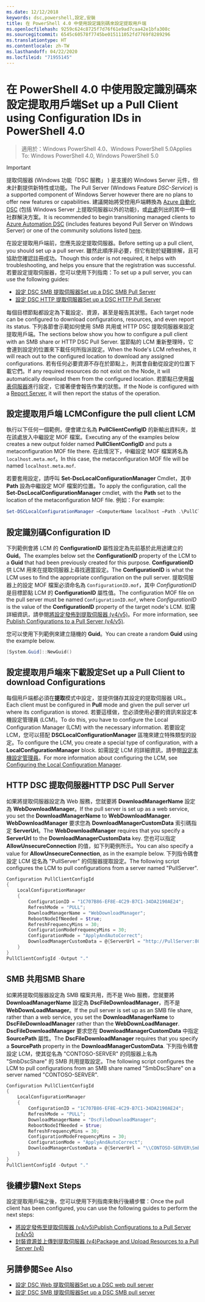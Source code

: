```yaml
---
ms.date: 12/12/2018
keywords: dsc,powershell,設定,安裝
title: 在 PowerShell 4.0 中使用設定識別碼來設定提取用戶端
ms.openlocfilehash: 9259c624c8725f7d76f61e9ad7caa42e1bfa308c
ms.sourcegitcommit: 6545c60578f7745be015111052fd7769f8289296
ms.translationtype: HT
ms.contentlocale: zh-TW
ms.lasthandoff: 04/22/2020
ms.locfileid: "71955145"
---
```

# <a name="set-up-a-pull-client-using-configuration-ids-in-powershell-40"></a><span data-ttu-id="fdfc8-103">在 PowerShell 4.0 中使用設定識別碼來設定提取用戶端</span><span class="sxs-lookup"><span data-stu-id="fdfc8-103">Set up a Pull Client using Configuration IDs in PowerShell 4.0</span></span>

><span data-ttu-id="fdfc8-104">適用於：Windows PowerShell 4.0、Windows PowerShell 5.0</span><span class="sxs-lookup"><span data-stu-id="fdfc8-104">Applies To: Windows PowerShell 4.0, Windows PowerShell 5.0</span></span>

> [!IMPORTANT]
> <span data-ttu-id="fdfc8-105">提取伺服器 (Windows 功能「DSC 服務」  ) 是支援的 Windows Server 元件，但未計劃提供新特性或功能。</span><span class="sxs-lookup"><span data-stu-id="fdfc8-105">The Pull Server (Windows Feature *DSC-Service*) is a supported component of Windows Server however there are no plans to offer new features or capabilities.</span></span> <span data-ttu-id="fdfc8-106">建議開始將受控用戶端轉換為 [Azure 自動化 DSC](/azure/automation/automation-dsc-getting-started) (包括 Windows Server 上提取伺服器以外的功能)，或[此處](pullserver.md#community-solutions-for-pull-service)列出的其中一個社群解決方案。</span><span class="sxs-lookup"><span data-stu-id="fdfc8-106">It is recommended to begin transitioning managed clients to [Azure Automation DSC](/azure/automation/automation-dsc-getting-started) (includes features beyond Pull Server on Windows Server) or one of the community solutions listed [here](pullserver.md#community-solutions-for-pull-service).</span></span>

<span data-ttu-id="fdfc8-107">在設定提取用戶端前，您應先設定提取伺服器。</span><span class="sxs-lookup"><span data-stu-id="fdfc8-107">Before setting up a pull client, you should set up a pull server.</span></span> <span data-ttu-id="fdfc8-108">雖然此順序非必要，但它有助於疑難排解，且可協助您確認註冊成功。</span><span class="sxs-lookup"><span data-stu-id="fdfc8-108">Though this order is not required, it helps with troubleshooting, and helps you ensure that the registration was successful.</span></span> <span data-ttu-id="fdfc8-109">若要設定提取伺服器，您可以使用下列指南：</span><span class="sxs-lookup"><span data-stu-id="fdfc8-109">To set up a pull server, you can use the following guides:</span></span>

- [<span data-ttu-id="fdfc8-110">設定 DSC SMB 提取伺服器</span><span class="sxs-lookup"><span data-stu-id="fdfc8-110">Set up a DSC SMB Pull Server</span></span>](pullServerSmb.md)
- [<span data-ttu-id="fdfc8-111">設定 DSC HTTP 提取伺服器</span><span class="sxs-lookup"><span data-stu-id="fdfc8-111">Set up a DSC HTTP Pull Server</span></span>](pullServer.md)

<span data-ttu-id="fdfc8-112">每個目標節點都設定為下載設定、資源，甚至是報告其狀態。</span><span class="sxs-lookup"><span data-stu-id="fdfc8-112">Each target node can be configured to download configurations, resources, and even report its status.</span></span> <span data-ttu-id="fdfc8-113">下列各節會示範如何使用 SMB 共用或 HTTP DSC 提取伺服器來設定提取用戶端。</span><span class="sxs-lookup"><span data-stu-id="fdfc8-113">The sections below show you how to configure a pull client with an SMB share or HTTP DSC Pull Server.</span></span> <span data-ttu-id="fdfc8-114">當節點的 LCM 重新整理時，它會連到設定的位置來下載任何所指派設定。</span><span class="sxs-lookup"><span data-stu-id="fdfc8-114">When the Node's LCM refreshes, it will reach out to the configured location to download any assigned configurations.</span></span> <span data-ttu-id="fdfc8-115">若有任何必要資源不存在於節點上，則其會自動從設定的位置下載它們。</span><span class="sxs-lookup"><span data-stu-id="fdfc8-115">If any required resources do not exist on the Node, it will automatically download them from the configured location.</span></span> <span data-ttu-id="fdfc8-116">若節點已使用[報表伺服器](reportServer.md)進行設定，它接著便會報告作業的狀態。</span><span class="sxs-lookup"><span data-stu-id="fdfc8-116">If the Node is configured with a [Report Server](reportServer.md), it will then report the status of the operation.</span></span>

## <a name="configure-the-pull-client-lcm"></a><span data-ttu-id="fdfc8-117">設定提取用戶端 LCM</span><span class="sxs-lookup"><span data-stu-id="fdfc8-117">Configure the pull client LCM</span></span>

<span data-ttu-id="fdfc8-118">執行以下任何一個範例，便會建立名為 **PullClientConfigID** 的新輸出資料夾，並在該處放入中繼設定 MOF 檔案。</span><span class="sxs-lookup"><span data-stu-id="fdfc8-118">Executing any of the examples below creates a new output folder named **PullClientConfigID** and puts a metaconfiguration MOF file there.</span></span> <span data-ttu-id="fdfc8-119">在此情況下，中繼設定 MOF 檔案將名為 `localhost.meta.mof`。</span><span class="sxs-lookup"><span data-stu-id="fdfc8-119">In this case, the metaconfiguration MOF file will be named `localhost.meta.mof`.</span></span>

<span data-ttu-id="fdfc8-120">若要套用設定，請呼叫 **Set-DscLocalConfigurationManager** Cmdlet，其中 **Path** 設為中繼設定 MOF 檔案的位置。</span><span class="sxs-lookup"><span data-stu-id="fdfc8-120">To apply the configuration, call the **Set-DscLocalConfigurationManager** cmdlet, with the **Path** set to the location of the metaconfiguration MOF file.</span></span> <span data-ttu-id="fdfc8-121">例如：</span><span class="sxs-lookup"><span data-stu-id="fdfc8-121">For example:</span></span>

```powershell
Set-DSCLocalConfigurationManager –ComputerName localhost –Path .\PullClientConfigId –Verbose.
```

## <a name="configuration-id"></a><span data-ttu-id="fdfc8-122">設定識別碼</span><span class="sxs-lookup"><span data-stu-id="fdfc8-122">Configuration ID</span></span>

<span data-ttu-id="fdfc8-123">下列範例會將 LCM 的 **ConfigurationID** 屬性設定為先前基於此用途建立的 **Guid**。</span><span class="sxs-lookup"><span data-stu-id="fdfc8-123">The examples below set the **ConfigurationID** property of the LCM to a **Guid** that had been previously created for this purpose.</span></span> <span data-ttu-id="fdfc8-124">**ConfigurationID** 供 LCM 用來在提取伺服器上尋找適當設定。</span><span class="sxs-lookup"><span data-stu-id="fdfc8-124">The **ConfigurationID** is what the LCM uses to find the appropriate configuration on the pull server.</span></span> <span data-ttu-id="fdfc8-125">提取伺服器上的設定 MOF 檔案必須命名為 `ConfigurationID.mof`，其中 *ConfigurationID* 是目標節點 LCM 的 **ConfigurationID** 屬性值。</span><span class="sxs-lookup"><span data-stu-id="fdfc8-125">The configuration MOF file on the pull server must be named `ConfigurationID.mof`, where *ConfigurationID* is the value of the **ConfigurationID** property of the target node's LCM.</span></span> <span data-ttu-id="fdfc8-126">如需詳細資訊，請參閱[將設定發佈到提取伺服器 (v4/v5)](publishConfigs.md)。</span><span class="sxs-lookup"><span data-stu-id="fdfc8-126">For more information, see [Publish Configurations to a Pull Server (v4/v5)](publishConfigs.md).</span></span>

<span data-ttu-id="fdfc8-127">您可以使用下列範例來建立隨機的 **Guid**。</span><span class="sxs-lookup"><span data-stu-id="fdfc8-127">You can create a random **Guid** using the example below.</span></span>

```powershell
[System.Guid]::NewGuid()
```

## <a name="set-up-a-pull-client-to-download-configurations"></a><span data-ttu-id="fdfc8-128">設定提取用戶端來下載設定</span><span class="sxs-lookup"><span data-stu-id="fdfc8-128">Set up a Pull Client to download Configurations</span></span>

<span data-ttu-id="fdfc8-129">每個用戶端都必須在**提取**模式中設定，並提供儲存其設定的提取伺服器 URL。</span><span class="sxs-lookup"><span data-stu-id="fdfc8-129">Each client must be configured in **Pull** mode and given the pull server url where its configuration is stored.</span></span> <span data-ttu-id="fdfc8-130">若要這樣做，您必須使用必要的資訊來設定本機設定管理員 (LCM)。</span><span class="sxs-lookup"><span data-stu-id="fdfc8-130">To do this, you have to configure the Local Configuration Manager (LCM) with the necessary information.</span></span> <span data-ttu-id="fdfc8-131">若要設定 LCM，您可以搭配 **DSCLocalConfigurationManager** 區塊來建立特殊類型的設定。</span><span class="sxs-lookup"><span data-stu-id="fdfc8-131">To configure the LCM, you create a special type of configuration, with a **LocalConfigurationManager** block.</span></span> <span data-ttu-id="fdfc8-132">如需設定 LCM 的詳細資訊，請參閱[設定本機設定管理員](../managing-nodes/metaConfig4.md)。</span><span class="sxs-lookup"><span data-stu-id="fdfc8-132">For more information about configuring the LCM, see [Configuring the Local Configuration Manager](../managing-nodes/metaConfig4.md).</span></span>

## <a name="http-dsc-pull-server"></a><span data-ttu-id="fdfc8-133">HTTP DSC 提取伺服器</span><span class="sxs-lookup"><span data-stu-id="fdfc8-133">HTTP DSC Pull Server</span></span>

<span data-ttu-id="fdfc8-134">如果將提取伺服器設定為 Web 服務，您就要將 **DownloadManagerName** 設定為 **WebDownloadManager**。</span><span class="sxs-lookup"><span data-stu-id="fdfc8-134">If the pull server is set up as a web service, you set the **DownloadManagerName** to **WebDownloadManager**.</span></span> <span data-ttu-id="fdfc8-135">**WebDownloadManager** 要求您為 **DownloadManagerCustomData** 索引碼指定 **ServerUrl**。</span><span class="sxs-lookup"><span data-stu-id="fdfc8-135">The **WebDownloadManager** requires that you specify a **ServerUrl** to the **DownloadManagerCustomData** key.</span></span> <span data-ttu-id="fdfc8-136">您也可以指定 **AllowUnsecureConnection** 的值，如下列範例所示。</span><span class="sxs-lookup"><span data-stu-id="fdfc8-136">You can also specify a value for **AllowUnsecureConnection**, as in the example below.</span></span> <span data-ttu-id="fdfc8-137">下列指令碼會設定 LCM 從名為 "PullServer" 的伺服器提取設定。</span><span class="sxs-lookup"><span data-stu-id="fdfc8-137">The following script configures the LCM to pull configurations from a server named "PullServer".</span></span>

```powershell
Configuration PullClientConfigId
{
    LocalConfigurationManager
    {
        ConfigurationID = "1C707B86-EF8E-4C29-B7C1-34DA2190AE24";
        RefreshMode = "PULL";
        DownloadManagerName = "WebDownloadManager";
        RebootNodeIfNeeded = $true;
        RefreshFrequencyMins = 30;
        ConfigurationModeFrequencyMins = 30;
        ConfigurationMode = "ApplyAndAutoCorrect";
        DownloadManagerCustomData = @{ServerUrl = "http://PullServer:8080/PSDSCPullServer/PSDSCPullServer.svc"; AllowUnsecureConnection = "TRUE"}
    }
}
PullClientConfigId -Output "."
```

## <a name="smb-share"></a><span data-ttu-id="fdfc8-138">SMB 共用</span><span class="sxs-lookup"><span data-stu-id="fdfc8-138">SMB Share</span></span>

<span data-ttu-id="fdfc8-139">如果將提取伺服器設定為 SMB 檔案共用，而不是 Web 服務，您就要將 **DownloadManagerName** 設定為 **DscFileDownloadManager**，而不是 **WebDownLoadManager**。</span><span class="sxs-lookup"><span data-stu-id="fdfc8-139">If the pull server is set up as an SMB file share, rather than a web service, you set the **DownloadManagerName** to **DscFileDownloadManager** rather than the **WebDownLoadManager**.</span></span> <span data-ttu-id="fdfc8-140">**DscFileDownloadManager** 要求您在 **DownloadManagerCustomData** 中指定 **SourcePath** 屬性。</span><span class="sxs-lookup"><span data-stu-id="fdfc8-140">The **DscFileDownloadManager** requires that you specify a **SourcePath** property in the **DownloadManagerCustomData**.</span></span> <span data-ttu-id="fdfc8-141">下列指令碼會設定 LCM，使其從名為 "CONTOSO-SERVER" 的伺服器上名為 "SmbDscShare" 的 SMB 共用提取設定。</span><span class="sxs-lookup"><span data-stu-id="fdfc8-141">The following script configures the LCM to pull configurations from an SMB share named "SmbDscShare" on a server named "CONTOSO-SERVER".</span></span>

```powershell
Configuration PullClientConfigId
{
    LocalConfigurationManager
    {
        ConfigurationID = "1C707B86-EF8E-4C29-B7C1-34DA2190AE24";
        RefreshMode = "PULL";
        DownloadManagerName = "DscFileDownloadManager";
        RebootNodeIfNeeded = $true;
        RefreshFrequencyMins = 30;
        ConfigurationModeFrequencyMins = 30;
        ConfigurationMode = "ApplyAndAutoCorrect";
        DownloadManagerCustomData = @{ServerUrl = "\\CONTOSO-SERVER\SmbDscShare"}
    }
}
PullClientConfigId -Output "."
```

## <a name="next-steps"></a><span data-ttu-id="fdfc8-142">後續步驟</span><span class="sxs-lookup"><span data-stu-id="fdfc8-142">Next Steps</span></span>

<span data-ttu-id="fdfc8-143">設定提取用戶端之後，您可以使用下列指南來執行後續步驟：</span><span class="sxs-lookup"><span data-stu-id="fdfc8-143">Once the pull client has been configured, you can use the following guides to perform the next steps:</span></span>

- [<span data-ttu-id="fdfc8-144">將設定發佈至提取伺服器 (v4/v5)</span><span class="sxs-lookup"><span data-stu-id="fdfc8-144">Publish Configurations to a Pull Server (v4/v5)</span></span>](publishConfigs.md)
- [<span data-ttu-id="fdfc8-145">封裝資源並上傳到提取伺服器 (v4)</span><span class="sxs-lookup"><span data-stu-id="fdfc8-145">Package and Upload Resources to a Pull Server (v4)</span></span>](package-upload-resources.md)

## <a name="see-also"></a><span data-ttu-id="fdfc8-146">另請參閱</span><span class="sxs-lookup"><span data-stu-id="fdfc8-146">See Also</span></span>

- [<span data-ttu-id="fdfc8-147">設定 DSC Web 提取伺服器</span><span class="sxs-lookup"><span data-stu-id="fdfc8-147">Set up a DSC web pull server</span></span>](pullServer.md)
- [<span data-ttu-id="fdfc8-148">設定 DSC SMB 提取伺服器</span><span class="sxs-lookup"><span data-stu-id="fdfc8-148">Set up a DSC SMB pull server</span></span>](pullServerSMB.md)
